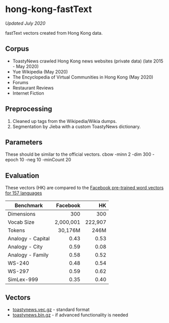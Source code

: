 # hong-kong-fastText
*Updated July 2020* 

fastText vectors created from Hong Kong data.

## Corpus
* ToastyNews crawled Hong Kong news websites (private data) (late 2015 - May 2020)
* Yue Wikipedia (May 2020)
* The Encyclopedia of Virtual Communities in Hong Kong (May 2020)
* Forums
* Restaurant Reviews
* Internet Fiction

## Preprocessing
1. Cleaned up tags from the Wikipedia/Wikia dumps.
2. Segmentation by Jieba with a custom ToastyNews dictionary.

## Parameters
These should be similar to the official vectors.
cbow
-minn 2 
-dim 300 
-epoch 10 
-neg 10
-minCount 20

## Evaluation

These vectors (HK) are compared to the [Facebook pre-trained word vectors for 157 languages](https://fasttext.cc/docs/en/crawl-vectors.html)

|Benchmark        |Facebook |HK     |
|-----------------|--------:|------:|
|Dimensions       | 300     | 300   |
|Vocab Size       |2,000,001|222,907|
|Tokens           |30,176M  |246M   |
|Analogy - Capital| 0.43    |  0.53 |
|Analogy - City   | 0.59    |  0.08 |
|Analogy - Family | 0.58    |  0.52 |
|WS-240           | 0.48    |  0.54 |
|WS-297           | 0.59    |  0.62 |
|SimLex-999       | 0.35    |  0.40 |

## Vectors
* [toastynews.vec.gz](https://drive.google.com/file/d/1NOkKfGMQPg7QfqNNj2Y46Xr4YbCbQZcZ/view?usp=sharing) - standard format
* [toastynews.bin.gz](https://drive.google.com/file/d/1kmZ8NKYDngKtA_-1f3ZdmbLV0CDBy1xA/view?usp=sharing) - if advanced functionality is needed

